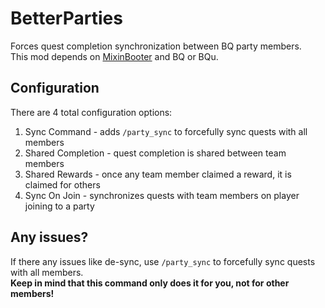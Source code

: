 # BetterParties
Forces quest completion synchronization between BQ party members. \
This mod depends on [MixinBooter](https://www.curseforge.com/minecraft/mc-mods/mixin-booter) and BQ or BQu.

## Configuration
There are 4 total configuration options:
1) Sync Command - adds `/party_sync` to forcefully sync quests with all members
2) Shared Completion - quest completion is shared between team members
3) Shared Rewards - once any team member claimed a reward, it is claimed for others
4) Sync On Join - synchronizes quests with team members on player joining to a party

## Any issues?
If there any issues like de-sync, use `/party_sync` to forcefully sync quests with all members. \
**Keep in mind that this command only does it for you, not for other members!**
